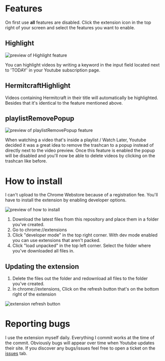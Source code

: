# Features

On first use **all** features are disabled. Click the extension icon in the top right of your screen and select the features you want to enable.

## Highlight
![preview of Highlight feature](https://i.imgur.com/0Q9DVwW.gif)

You can highlight videos by writing a keyword in the input field located next to 'TODAY' in your Youtube subscription page.

## HermitcraftHighlight
Videos containing Hermitcraft in their title will automatically be highlighted. Besides that it's identical to the feature mentioned above.

## playlistRemovePopup
![preview of playlistRemovePopup feature](https://i.imgur.com/kwc4aIS.gif)

When watching a video that's inside a playlist / Watch Later,
Youtube decided it was a great idea to remove the trashcan to a popup instead of directly next to the video preview. Once this feature is enabled the popup will be disabled and you'll now be able to delete videos by clicking on the trashcan like before.

# How to install

I can't upload to the Chrome Webstore because of a registration fee. You'll have to install the extension by enabling developer options.

![preview of how to install](https://i.imgur.com/zyZSD2P.gif)

1. Download the latest files from this repository and place them in a folder you've created.
2. Go to chrome://extensions
3. Click "developer mode" in the top right corner. With dev mode enabled you can use extensions that aren't packed.
4. Click "load unpacked" in the top left corner. Select the folder where you've downloaded all files in.

## Updating the extension
1. Delete the files out the folder and redownload all files to the folder you've created.
2. In chrome://extensions, Click on the refresh button that's on the bottom right of the extension

![extension refresh button](https://i.imgur.com/woaRNK0.png)

# Reporting bugs
I use the extension myself daily. Everything I commit works at the time of the commit. Obviously bugs will appear over time when Youtube updates their site.
If you discover any bugs/issues feel free to open a ticket on the [issues](https://github.com/dselias/YTQualityofLife/issues) tab.
